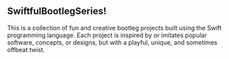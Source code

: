 ## SwiftfulBootlegSeries!
This is a collection of fun and creative bootleg projects built using the Swift programming language. Each project is inspired by or imitates popular software, concepts, or designs, but with a playful, unique, and sometimes offbeat twist.
